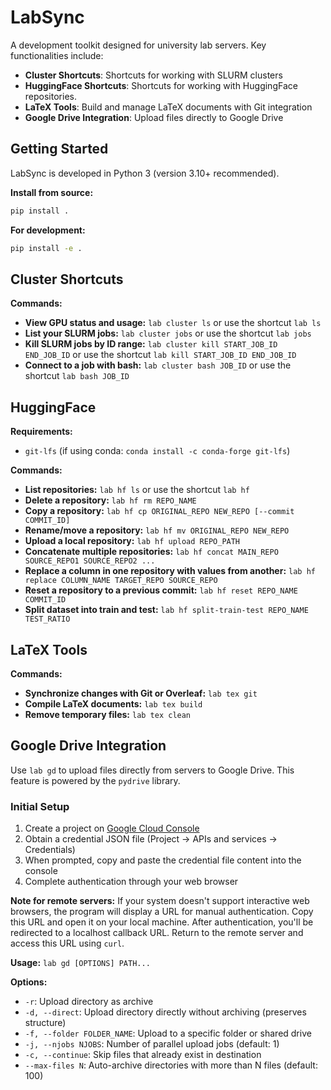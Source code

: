 # LabSync

A development toolkit designed for university lab servers. Key functionalities include:

- **Cluster Shortcuts**: Shortcuts for working with SLURM clusters
- **HuggingFace Shortcuts**: Shortcuts for working with HuggingFace repositories.
- **LaTeX Tools**: Build and manage LaTeX documents with Git integration
- **Google Drive Integration**: Upload files directly to Google Drive

## Getting Started

LabSync is developed in Python 3 (version 3.10+ recommended).

**Install from source:**
```bash
pip install .
```

**For development:**
```bash
pip install -e .
```

## Cluster Shortcuts

**Commands:**
* **View GPU status and usage:** `lab cluster ls` or use the shortcut `lab ls`
* **List your SLURM jobs:** `lab cluster jobs` or use the shortcut `lab jobs`
* **Kill SLURM jobs by ID range:** `lab cluster kill START_JOB_ID END_JOB_ID` or use the shortcut `lab kill START_JOB_ID END_JOB_ID`
* **Connect to a job with bash:** `lab cluster bash JOB_ID` or use the shortcut `lab bash JOB_ID`

## HuggingFace

**Requirements:**
- `git-lfs` (if using conda: `conda install -c conda-forge git-lfs`)

**Commands:**
* **List repositories:** `lab hf ls` or use the shortcut `lab hf`
* **Delete a repository:** `lab hf rm REPO_NAME`
* **Copy a repository:** `lab hf cp ORIGINAL_REPO NEW_REPO [--commit COMMIT_ID]`
* **Rename/move a repository:** `lab hf mv ORIGINAL_REPO NEW_REPO`
* **Upload a local repository:** `lab hf upload REPO_PATH`
* **Concatenate multiple repositories:** `lab hf concat MAIN_REPO SOURCE_REPO1 SOURCE_REPO2 ...`
* **Replace a column in one repository with values from another:** `lab hf replace COLUMN_NAME TARGET_REPO SOURCE_REPO`
* **Reset a repository to a previous commit:** `lab hf reset REPO_NAME COMMIT_ID`
* **Split dataset into train and test:** `lab hf split-train-test REPO_NAME TEST_RATIO`

## LaTeX Tools

**Commands:**
* **Synchronize changes with Git or Overleaf:** `lab tex git`
* **Compile LaTeX documents:** `lab tex build`
* **Remove temporary files:** `lab tex clean`


## Google Drive Integration

Use `lab gd` to upload files directly from servers to Google Drive. This feature is powered by the `pydrive` library.

### Initial Setup

1. Create a project on [Google Cloud Console](https://console.cloud.google.com/)
2. Obtain a credential JSON file (Project → APIs and services → Credentials)
3. When prompted, copy and paste the credential file content into the console
4. Complete authentication through your web browser

**Note for remote servers:** If your system doesn't support interactive web browsers, the program will display a URL for manual authentication. Copy this URL and open it on your local machine. After authentication, you'll be redirected to a localhost callback URL. Return to the remote server and access this URL using `curl`.

**Usage:** `lab gd [OPTIONS] PATH...`

**Options:**
* `-r`: Upload directory as archive
* `-d, --direct`: Upload directory directly without archiving (preserves structure)
* `-f, --folder FOLDER_NAME`: Upload to a specific folder or shared drive
* `-j, --njobs NJOBS`: Number of parallel upload jobs (default: 1)
* `-c, --continue`: Skip files that already exist in destination
* `--max-files N`: Auto-archive directories with more than N files (default: 100)


